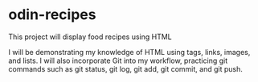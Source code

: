 # odin-recipes
This project will display food recipes using HTML

I will be demonstrating my knowledge of HTML using tags, links, images, and lists. I will also incorporate Git into my workflow, practicing git commands such as git status, git log, git add, git commit, and git push. 

<!-- ROOM FOR SELF REFLECTION  -->